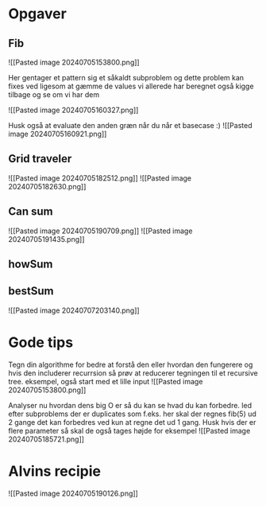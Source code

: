 # Opgaver

## Fib
![[Pasted image 20240705153800.png]]

Her gentager et pattern sig et såkaldt subproblem og dette problem kan fixes ved ligesom at gæmme de values vi allerede har beregnet også kigge tilbage og se om vi har dem

![[Pasted image 20240705160327.png]]

Husk også at evaluate den anden græn når du når et basecase :) 
![[Pasted image 20240705160921.png]]
## Grid traveler
![[Pasted image 20240705182512.png]]
![[Pasted image 20240705182630.png]]

## Can sum

![[Pasted image 20240705190709.png]]
![[Pasted image 20240705191435.png]]
## howSum

## bestSum

![[Pasted image 20240707203140.png]]



# Gode tips 

Tegn din algorithme for bedre at forstå den eller hvordan den fungerere og hvis den includerer recurrsion så prøv at reducerer tegningen til et recursive tree.
eksempel, også start med et lille input 
![[Pasted image 20240705153800.png]]

Analyser nu hvordan dens big O er så du kan se hvad du kan forbedre. led efter subproblems der er duplicates som f.eks. her skal der regnes fib(5) ud 2 gange det kan forbedres ved kun at regne det ud 1 gang. 
Husk hvis der er flere parameter så skal de også tages højde for eksempel
![[Pasted image 20240705185721.png]]

# Alvins recipie 
![[Pasted image 20240705190126.png]]

